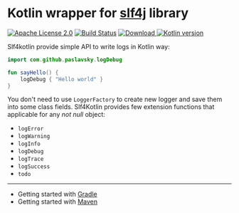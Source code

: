 # Kotlin wrapper for [slf4j](https://www.slf4j.org/manual.html) library

[![Apache License 2.0](https://img.shields.io/badge/license-Apache%202.0-brightgreen.svg)](http://www.apache.org/licenses/LICENSE-2.0)
[![Build Status](https://travis-ci.org/paslavsky/slf4kotlin.svg?branch=master)](https://travis-ci.org/paslavsky/slf4kotlin)
[![Download](https://api.bintray.com/packages/paslavsky/maven/slf4kotlin/images/download.svg) ](https://bintray.com/paslavsky/maven/slf4kotlin/_latestVersion)
[![Kotlin version](https://img.shields.io/badge/kotlin-1.3.10-blue.svg)](https://kotlinlang.org/)

Slf4kotlin provide simple API to write logs in Kotlin way:
```kotlin
import com.github.paslavsky.logDebug

fun sayHello() {
    logDebug { "Hello world" }
}
```
You don't need to use `LoggerFactory` to create new logger and save them into some class fields. 
Slf4Kotlin provides few extension functions that applicable for any _not null_ object:

* `logError`
* `logWarning`
* `logInfo`
* `logDebug`
* `logTrace`
* `logSuccess`
* `todo`

---
* Getting started with [Gradle](gradle.md)
* Getting started with [Maven](maven.md)
